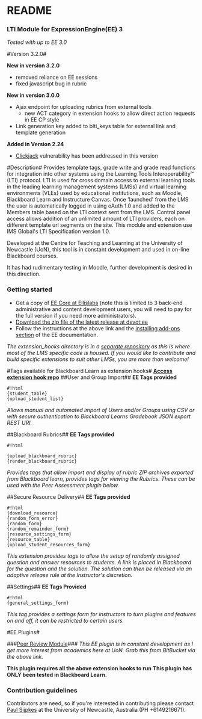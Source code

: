 # README #

### LTI Module for ExpressionEngine(EE) 3 ###
*Tested with up to EE 3.0*

#Version 3.2.0#


**New in version 3.2.0**

* removed reliance on EE sessions
* fixed javascript bug in rubric

**New in version 3.0.0**

* Ajax endpoint for uploading rubrics from external tools
  - new ACT category in extension hooks to allow direct action requests in EE CP style
* Link generation key added to blti_keys table for external link and template generation

**Added in Version 2.24**

* [Clickjack](https://www.owasp.org/index.php/Clickjacking) vulnerability has been addressed in this version

#Description#
Provides template tags, grade write and grade read functions for integration into other systems using the Learning Tools Interoperability™ (LTI) protocol. LTI is used for cross domain access to external learning tools in the leading learning management systems (LMSs) and virtual learning environments (VLEs) used by educational institutions, such as Moodle, Blackboard Learn and Instructure Canvas. Once 'launched' from the LMS the user is automatically logged in using oAuth 1.0 and added to the Members table based on the LTI context sent from the LMS. Control panel access allows addition of an unlimited amount of LTI providers, each on different template url segments on the site. This module and extension use IMS Global's LTI Specification version 1.0.

Developed at the Centre for Teaching and Learning at the University of Newcastle (UoN), this tool is in constant development and used in on-line Blackboard courses.

It has had rudimentary testing in Moodle, further development is desired in this direction.

### Getting started ###

* Get a copy of [EE Core at Ellislabs](https://store.ellislab.com/#ee-core) (note this is limited to 3 back-end administrative and content development users, you will need to pay for the full version if you need more administrators).
* [Download the zip file of the latest release at devot:ee](https://devot-ee.com/add-ons/learning-tools-integration)
* Follow the instructions at the above link and the [installing add-ons section](https://docs.expressionengine.com/latest/cp/addons/index.html) of the EE documentation.

*The extension_hooks directory is in a [separate repository](https://bitbucket.org/sijpkes/ee3-lti-extension-hooks/overview) as this is where most of the LMS specific code is housed.  If you would like to contribute and build specific extensions to suit other LMSs, you are more than welcome!*

#Tags available for Blackboard Learn as extension hooks#
**[Access extension hook repo](https://bitbucket.org/sijpkes/ee3-lti-extension-hooks/overview)**
##User and Group Import##
**EE Tags provided**
```
#!html
{student_table}
{upload_student_list}
```
*Allows manual and automated import of Users and/or Groups using CSV or with secure authentication to Blackboard Learns Gradebook JSON export REST URI.*

##Blackboard Rubrics##
**EE Tags provided**
```
#!html

{upload_blackboard_rubric}
{render_blackboard_rubric}
```
*Provides tags that allow import and display of rubric ZIP archives exported from Blackboard learn, provides tags for viewing the Rubrics.  These can be used with the Peer Assessment plugin below.*

##Secure Resource Delivery##
**EE Tags provided**
```
#!html
{download_resource}
{random_form_error}
{random_form}
{random_remainder_form}
{resource_settings_form}
{resource_table}
{upload_student_resources_form}
```
*This extension provides tags to allow the setup of randomly assigned question and answer resources to students.  A link is placed in Blackboard for the question and the solution.  The solution can then be released via an adaptive release rule at the Instructor's discretion.*

##Settings##
**EE Tags Provided**
```
#!html
{general_settings_form}
```
*This tag provides a settings form for instructors to turn plugins and features on and off, it can be restricted to certain users.*

#EE Plugins#

###[Peer Review Module](https://bitbucket.org/sijpkes/lti-peer-assessment)###
*This EE plugin is in constant development as I get more interest from academics here at UoN.  Grab this from BitBucket via the above link.*

**This plugin requires all the above extension hooks to run**
**This plugin has ONLY been tested in Blackboard Learn.**

### Contribution guidelines ###

Contributors are need, so if you're interested in contributing please contact [Paul Sijpkes](mailto:paul.sijpkes@newcastle.edu.au) at the University of Newcastle, Australia (PH +6149216671).
